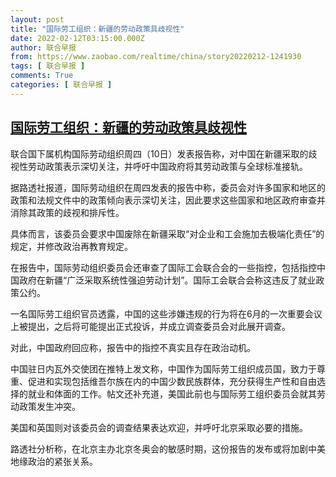 ```yaml
---
layout: post
title: "国际劳工组织：新疆的劳动政策具歧视性"
date: 2022-02-12T03:15:00.000Z
author: 联合早报
from: https://www.zaobao.com/realtime/china/story20220212-1241930
tags: [ 联合早报 ]
comments: True
categories: [ 联合早报 ]
---
```

<!--1644635700000-->
[国际劳工组织：新疆的劳动政策具歧视性](https://www.zaobao.com/realtime/china/story20220212-1241930)
------

<div>
<p>联合国下属机构国际劳动组织周四（10日）发表报告称，对中国在新疆采取的歧视性劳动政策表示深切关注，并呼吁中国政府将其劳动政策与全球标准接轨。</p><p>据路透社报道，国际劳动组织在周四发表的报告中称，委员会对许多国家和地区的政策和法规文件中的政策倾向表示深切关注，因此要求这些国家和地区政府审查并消除其政策的歧视和排斥性。</p><p>具体而言，该委员会要求中国废除在新疆采取“对企业和工会施加去极端化责任”的规定，并修改政治再教育规定。</p><section id="imu"><div id="dfp-ad-imu1">        </div></section><p>在报告中，国际劳动组织委员会还审查了国际工会联合会的一些指控，包括指控中国政府在新疆“广泛采取系统性强迫劳动计划”。国际工会联合会称这违反了就业政策公约。</p><p>一名国际劳工组织官员透露，中国的这些涉嫌违规的行为将在6月的一次重要会议上被提出，之后将可能提出正式投诉，并成立调查委员会对此展开调查。</p><p>对此，中国政府回应称，报告中的指控不真实且存在政治动机。</p><div id="innity-in-post"></div><div id="dfp-ad-midarticlespecial">        </div><p>中国驻日内瓦外交使团在推特上发文称，中国作为国际劳工组织成员国，致力于尊重、促进和实现包括维吾尔族在内的中国少数民族群体，充分获得生产性和自由选择的就业和体面的工作。帖文还补充道，美国此前也与国际劳工组织委员会就其劳动政策发生冲突。</p><p>美国和英国则对该委员会的调查结果表达欢迎，并呼吁北京采取必要的措施。</p><p>路透社分析称，在北京主办北京冬奥会的敏感时期，这份报告的发布或将加剧中美地缘政治的紧张关系。</p>      <div class="cx_paywall_placeholder" id="sph_cdp_40"></div>
</div>

